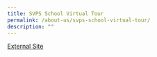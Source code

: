 ```yaml
---
title: SVPS School Virtual Tour
permalink: /about-us/svps-school-virtual-tour/
description: ""
---
```

<a href="https://4d.silvrcraft.com/svps360/">External Site</a>